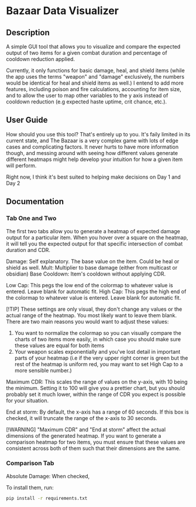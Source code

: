 # Bazaar Data Visualizer

## Description

A simple GUI tool that allows you to visualize and compare the expected output of two items for a given combat duration and percentage of cooldown reduction applied.

Currently, it only functions for basic damage, heal, and shield items (while the app uses the terms "weapon" and "damage" exclusively, the numbers would be identical for heal and shield items as well.) I entend to add more features, including poison and fire calculations, accounting for item size, and to allow the user to map other variables to the y axis instead of cooldown reduction (e.g expected haste uptime, crit chance, etc.).

## User Guide

How should you use this tool? That's entirely up to you. It's faily limited in its current state, and The Bazaar is a very complex game with lots of edge cases and complicating factors. It never hurts to have more information though, and messing around with seeing how different values generate different heatmaps might help develop your intuition for how a given item will perform.

Right now, I think it's best suited to helping make decisions on Day 1 and Day 2 

## Documentation

### Tab One and Two

The first two tabs allow you to generate a heatmap of expected damage output for a particular item. When you hover over a square on the heatmap, it will tell you the expected output for that specific intersection of combat duration and CDR.

Damage: Self explanatory. The base value on the item. Could be heal or shield as well.
Mult: Multiplier to base damage (either from multicast or obsidian)
Base Cooldown: Item's cooldown without applying CDR.

Low Cap: This pegs the low end of the colormap to whatever value is entered. Leave blank for automatic fit.
High Cap: This pegs the high end of the colormap to whatever value is entered. Leave blank for automatic fit.

[!TIP]
These settings are only visual, they don't change any values or the actual range of the heatmap. You most likely want to leave them blank. There are two main reasons you would want to adjust these values: 
1. You want to normalize the colormap so you can visually compare the charts of two items more easily, in which case you should make sure these values are equal for both items
2. Your weapon scales exponentially and you've lost detail in important parts of your heatmap (i.e if the very upper right corner is green but the rest of the heatmap is uniform red, you may want to set High Cap to a more sensible number.) 

Maximum CDR: This scales the range of values on the y-axis, with 10 being the minimum. Setting it to 100 will give you a prettier chart, but you should probably set it much lower, within the range of CDR you expect is possible for your situation.

End at storm: By default, the x-axis has a range of 60 seconds. If this box is checked, it will truncate the range of the x-axis to 30 seconds.

[!WARNING]
"Maximum CDR" and "End at storm" affect the actual dimensions of the generated heatmap. If you want to generate a comparison heatmap for two items, you must ensure that these values are consistent across both of them such that their dimensions are the same.

### Comparison Tab

Absolute Damage: When checked, 



To install them, run:
```bash
pip install -r requirements.txt
```

